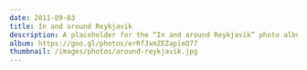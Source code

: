 ```yaml
---
date: 2011-09-03
title: In and around Reykjavik
description: A placeholder for the “In and around Reykjavik” photo album
album: https://goo.gl/photos/erRfJxmZEZapieQ77
thumbnail: /images/photos/around-reykjavik.jpg
---
```

